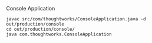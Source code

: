 Console Application

```
javac src/com/thoughtworks/ConsoleApplication.java -d out/production/console
cd out/production/console/
java com.thoughtworks.ConsoleApplication
```